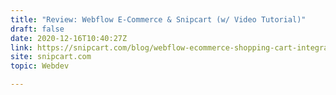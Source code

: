 ```yaml
---
title: "Review: Webflow E-Commerce & Snipcart (w/ Video Tutorial)"
draft: false
date: 2020-12-16T10:40:27Z
link: https://snipcart.com/blog/webflow-ecommerce-shopping-cart-integration?utm_medium=RSS&utm_source=hune
site: snipcart.com
topic: Webdev  

---
```

